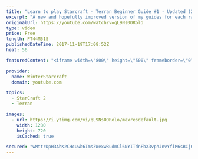 ```yaml
---
title: "Learn to play Starcraft - Terran Beginner Guide #1 - Updated (2017 LOTV)"
excerpt: "A new and hopefully improved version of my guides for each race where I go over as many basics as possible while doing it live :)  I strongly believe that a super structured guide style is not very helpful compared to watching/playing the game actively.  Feedback is greatly appreciated. -- Watch live"
originalUrl: https://youtube.com/watch?v=qL9Ns0ORolo
type: video
price: Free
length: PT44M51S
publishedDateTime: 2017-11-19T17:08:52Z
heat: 56

featuredContent: "<iframe width=\"800\" height=\"500\" frameborder=\"0\" src=\"https://www.youtube.com/embed/qL9Ns0ORolo\" allow=\"accelerometer; autoplay; encrypted-media; gyroscope; picture-in-picture\" allowfullscreen></iframe>"

provider:
  name: WinterStarcraft
  domain: youtube.com

topics:
  - StarCraft 2
  - Terran

images:
  - url: https://i.ytimg.com/vi/qL9Ns0ORolo/maxresdefault.jpg
    width: 1280
    height: 720
    isCached: true

secured: "wMttrDpH3AhK2CHcUwb6ImsZWexw8udmCl6NYITdnFbX3vphJnvYfiM6sBCjQLyrfP+ZoZVRSCTWCtY5T4k3/Ewv49ih4uECbXQCUzrYVwujFYYi9/XMsRtkQOU6iiOSxD5zRYYGku8kPL+rQ2yDsUKn5wQL9TAqKZGUfjoKnBLwj5U9alqolckUBQUv2K/lDa6YRivhAc9c/ESDbG/A/uAqrmW7VI46TGMiixZGpxQeI5s81EP+9PLp/NTQweoFFGAzmFq71zYckh98osQ/UYNRAh/NX3a3oELyNvbe7AE7RNBVfjwqrjBgiVoHkisZoKLQKxGSjszNhGNpJ6f5JAtfcLNk8aghw3j9F6c07MFrYP/CvNu+TT6Nw65fab5zxcfWE0/XUF1kngQTAdjHxPrvMC+ldwuEMZbDj0MAPWw/RKuyU3G6xO3ILi3y2db6;oCsK+6+FQa8jH64f+0wVkA=="
---
```


